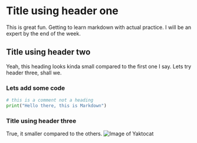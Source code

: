 # Title using header one
This is great fun. Getting to learn markdown with actual practice. I will be an expert by the end of the week.

## Title using header two
Yeah, this heading looks kinda small compared to the first one I say. Lets try header three, shall we.

### Lets add some code

```python
# this is a comment not a heading
print("Hello there, this is Markdown")
```
### Title using header three
True, it smaller compared to the others.
![Image of Yaktocat](https://octodex.github.com/images/yaktocat.png)
